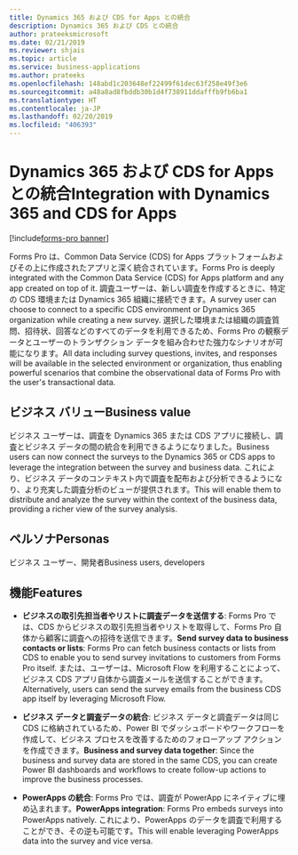 ```yaml
---
title: Dynamics 365 および CDS for Apps との統合
description: Dynamics 365 および CDS との統合
author: prateeksmicrosoft
ms.date: 02/21/2019
ms.reviewer: shjais
ms.topic: article
ms.service: business-applications
ms.author: prateeks
ms.openlocfilehash: 148abd1c203648ef22499f61dec63f258e49f3e6
ms.sourcegitcommit: a48a8ad8fbddb30b1d4f738911ddafffb9fb6ba1
ms.translationtype: HT
ms.contentlocale: ja-JP
ms.lasthandoff: 02/20/2019
ms.locfileid: "406393"
---
```

#  <a name="integration-with-dynamics-365-and-cds-for-apps"></a><span data-ttu-id="caa21-103">Dynamics 365 および CDS for Apps との統合</span><span class="sxs-lookup"><span data-stu-id="caa21-103">Integration with Dynamics 365 and CDS for Apps</span></span>

[!include[forms-pro banner](../includes/forms-pro.md)]


<span data-ttu-id="caa21-104">Forms Pro は、Common Data Service (CDS) for Apps プラットフォームおよびその上に作成されたアプリと深く統合されています。</span><span class="sxs-lookup"><span data-stu-id="caa21-104">Forms Pro is deeply integrated with the Common Data Service (CDS) for Apps platform and any app created on top of it.</span></span> <span data-ttu-id="caa21-105">調査ユーザーは、新しい調査を作成するときに、特定の CDS 環境または Dynamics 365 組織に接続できます。</span><span class="sxs-lookup"><span data-stu-id="caa21-105">A survey user can choose to connect to a specific CDS environment or Dynamics 365 organization while creating a new survey.</span></span> <span data-ttu-id="caa21-106">選択した環境または組織の調査質問、招待状、回答などのすべてのデータを利用できるため、Forms Pro の観察データとユーザーのトランザクション データを組み合わせた強力なシナリオが可能になります。</span><span class="sxs-lookup"><span data-stu-id="caa21-106">All data including survey questions, invites, and responses will be available in the selected environment or organization, thus enabling powerful scenarios that combine the observational data of Forms Pro with the user's transactional data.</span></span>

## <a name="business-value"></a><span data-ttu-id="caa21-107">ビジネス バリュー</span><span class="sxs-lookup"><span data-stu-id="caa21-107">Business value</span></span>

<span data-ttu-id="caa21-108">ビジネス ユーザーは、調査を Dynamics 365 または CDS アプリに接続し、調査とビジネス データの間の統合を利用できるようになりました。</span><span class="sxs-lookup"><span data-stu-id="caa21-108">Business users can now connect the surveys to the Dynamics 365 or CDS apps to leverage the integration between the survey and business data.</span></span> <span data-ttu-id="caa21-109">これにより、ビジネス データのコンテキスト内で調査を配布および分析できるようになり、より充実した調査分析のビューが提供されます。</span><span class="sxs-lookup"><span data-stu-id="caa21-109">This will enable them to distribute and analyze the survey within the context of the business data, providing a richer view of the survey analysis.</span></span>

## <a name="personas"></a><span data-ttu-id="caa21-110">ペルソナ</span><span class="sxs-lookup"><span data-stu-id="caa21-110">Personas</span></span>

<span data-ttu-id="caa21-111">ビジネス ユーザー、開発者</span><span class="sxs-lookup"><span data-stu-id="caa21-111">Business users, developers</span></span>

## <a name="features"></a><span data-ttu-id="caa21-112">機能</span><span class="sxs-lookup"><span data-stu-id="caa21-112">Features</span></span>

- <span data-ttu-id="caa21-113">**ビジネスの取引先担当者やリストに調査データを送信する**: Forms Pro では、CDS からビジネスの取引先担当者やリストを取得して、Forms Pro 自体から顧客に調査への招待を送信できます。</span><span class="sxs-lookup"><span data-stu-id="caa21-113">**Send survey data to business contacts or lists**: Forms Pro can fetch business contacts or lists from CDS to enable you to send survey invitations to customers from Forms Pro itself.</span></span> <span data-ttu-id="caa21-114">または、ユーザーは、Microsoft Flow を利用することによって、ビジネス CDS アプリ自体から調査メールを送信することができます。</span><span class="sxs-lookup"><span data-stu-id="caa21-114">Alternatively, users can send the survey emails from the business CDS app itself by leveraging Microsoft Flow.</span></span>

- <span data-ttu-id="caa21-115">**ビジネス データと調査データの統合**: ビジネス データと調査データは同じ CDS に格納されているため、Power BI でダッシュボードやワークフローを作成して、ビジネス プロセスを改善するためのフォローアップ アクションを作成できます。</span><span class="sxs-lookup"><span data-stu-id="caa21-115">**Business and survey data together**: Since the business and survey data are stored in the same CDS, you can create Power BI dashboards and workflows to create follow-up actions to improve the business processes.</span></span>

- <span data-ttu-id="caa21-116">**PowerApps の統合**: Forms Pro では、調査が PowerApp にネイティブに埋め込まれます。</span><span class="sxs-lookup"><span data-stu-id="caa21-116">**PowerApps integration**: Forms Pro embeds surveys into PowerApps natively.</span></span> <span data-ttu-id="caa21-117">これにより、PowerApps のデータを調査で利用することができ、その逆も可能です。</span><span class="sxs-lookup"><span data-stu-id="caa21-117">This will enable leveraging PowerApps data into the survey and vice versa.</span></span>

